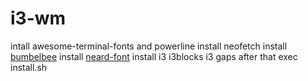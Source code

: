 # i3-wm

intall awesome-terminal-fonts and powerline
install neofetch
install [bumbelbee](https://github.com/tobi-wan-kenobi/bumblebee-status.git)
install [neard-font](https://github.com/ryanoasis/nerd-fonts.git)
install i3 i3blocks i3 gaps 
after that exec install.sh
